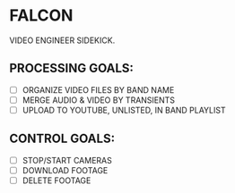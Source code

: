 # FALCON

VIDEO ENGINEER SIDEKICK.

## PROCESSING GOALS:

- [ ] ORGANIZE VIDEO FILES BY BAND NAME
- [ ] MERGE AUDIO & VIDEO BY TRANSIENTS
- [ ] UPLOAD TO YOUTUBE, UNLISTED, IN BAND PLAYLIST

## CONTROL GOALS:
- [ ] STOP/START CAMERAS
- [ ] DOWNLOAD FOOTAGE
- [ ] DELETE FOOTAGE
